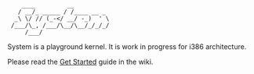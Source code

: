 ```
    ____         __          
   / __/_ _____ / /____ __ _ 
  _\ \/ // (_-</ __/ -_)  ' \
 /___/\_, /___/\__/\__/_/_/_/
     /___/                   
```

System is a playground kernel. It is work in progress for i386 architecture.

Please read the [Get Started](https://github.com/domage-j/system/wiki/Get-Started) guide in the wiki.


